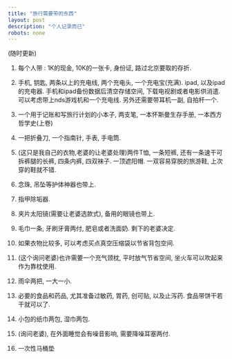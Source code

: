 ```yaml
---
title: "旅行需要带的东西"
layout: post
description: "个人记录而已"
robots: none
---
```


(随时更新)

1. 每个人带 : 1K的现金, 10K的一张卡, 身份证, 路过北京要取的存折.

2. 手机, 钥匙, 两条以上的充电线, 两个充电头, 一个充电宝(充满). ipad, 以及ipad的充电器.
手机和ipad备份数据后清空存储空间, 下载电视剧或者电影供消遣. 
可以考虑带上nds游戏机和一个充电线. 另外还需要带耳机一副, 自拍杆一个.

3. 一个用于记账和写旅行计划的小本子, 两支笔, 一本怀斯曼生存手册, 一本西方哲学史(上卷)

4. 一把折叠刀, 一个指南针, 手表, 手电筒.

5. (这只是我自己的衣物,老婆的让老婆处理)两件T恤, 一条短裤, 还有一条速干可拆裤腿的长裤, 四条内裤, 四双袜子. 一顶遮阳帽. 一双容易穿脱的旅游鞋, 上次穿的鞋就不错.

6. 念珠, 吊坠等护体神器也带上.

7. 指甲除垢器.

8. 夹片太阳镜(需要让老婆选款式), 备用的眼镜也带上.

9. 毛巾一条, 牙刷牙膏两付, 肥皂或者洗面奶. 剩下的老婆决定. 

10. 如果衣物比较多, 可以考虑买点真空压缩袋以节省背包空间.

11. (这个询问老婆)也许需要一个充气颈枕, 平时放气节省空间, 坐火车可以吹起来作为靠枕使用.

12. 雨伞两把, 一大一小.

13. 必要的食品和药品, 尤其准备过敏药, 胃药, 创可贴, 以及止泻药. 食品带饼干若干就可以了.

14. 小包的纸巾两包, 湿巾两包.

15. (询问老婆), 在外面睡觉会有噪音影响, 需要降噪耳塞两付.

16. 一次性马桶垫
